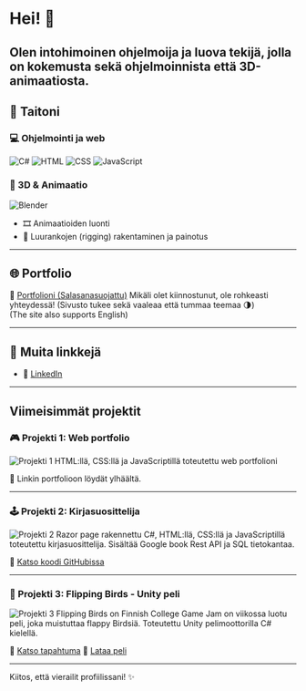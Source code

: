# Hei! 👋

Olen intohimoinen ohjelmoija ja luova tekijä, jolla on kokemusta sekä ohjelmoinnista että 3D-animaatiosta.
---

## 🧰 Taitoni

### 💻 Ohjelmointi ja web
![C#](https://img.shields.io/badge/-C%23-239120?style=flat&logo=c-sharp&logoColor=white)
![HTML](https://img.shields.io/badge/-HTML5-E34F26?style=flat&logo=html5&logoColor=white)
![CSS](https://img.shields.io/badge/-CSS3-1572B6?style=flat&logo=css3&logoColor=white)
![JavaScript](https://img.shields.io/badge/-JavaScript-F7DF1E?style=flat&logo=javascript&logoColor=black)

### 🎨 3D & Animaatio
![Blender](https://img.shields.io/badge/-Blender-F5792A?style=flat&logo=blender&logoColor=white)
- 🎞️ Animaatioiden luonti
- 🦴 Luurankojen (rigging) rakentaminen ja painotus

---

## 🌐 Portfolio

📁 [Portfolioni (Salasanasuojattu)](https://website-bny.pages.dev/)
Mikäli olet kiinnostunut, ole rohkeasti yhteydessä!
(Sivusto tukee sekä vaaleaa että tummaa teemaa 🌗)  
(The site also supports English)

---

## 🔗 Muita linkkejä
- 💼 [LinkedIn](https://www.linkedin.com/in/teemu-karne-646802297/)
---

## Viimeisimmät projektit

### 🎮 Projekti 1: Web portfolio
![Projekti 1]((https://raw.githubusercontent.com/Haxinpro/Public/projekti1.png))
HTML:llä, CSS:llä ja JavaScriptillä toteutettu web portfolioni

🔗 Linkin portfolioon löydät ylhäältä.

---

### 🕹️ Projekti 2: Kirjasuosittelija
![Projekti 2](kuvat/projekti2.png)
Razor page rakennettu C#, HTML:llä, CSS:llä ja JavaScriptillä toteutettu kirjasuosittelija.
Sisältää Google book Rest API ja SQL tietokantaa.

🔗 [Katso koodi GitHubissa](https://github.com/kayttajanimi/projekti2)

---

### 🧪 Projekti 3: Flipping Birds - Unity peli
![Projekti 3](kuvat/projekti3.png)
Flipping Birds on Finnish College Game Jam on viikossa luotu peli, joka muistuttaa flappy Birdsiä.
Toteutettu Unity pelimoottorilla C# kielellä.

🔗 [Katso tapahtuma](https://itch.io/jam/finnish-college-jam-7)
🔗 [Lataa peli](https://haxinpro.itch.io/flipping-birds)

---



Kiitos, että vierailit profiilissani! ✨  
